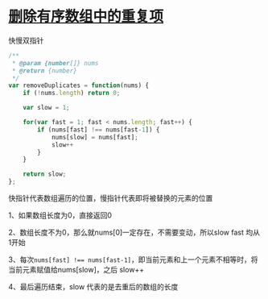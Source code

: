 # [删除有序数组中的重复项](https://leetcode.cn/problems/remove-duplicates-from-sorted-array/description/?envType=study-plan-v2&envId=top-interview-150)

快慢双指针

```js
/**
 * @param {number[]} nums
 * @return {number}
 */
var removeDuplicates = function(nums) {
    if (!nums.length) return 0;

    var slow = 1;

    for(var fast = 1; fast < nums.length; fast++) {
        if (nums[fast] !== nums[fast-1]) {
            nums[slow] = nums[fast];
            slow++
        }
    }

    return slow;
};
```

快指针代表数组遍历的位置，慢指针代表即将被替换的元素的位置

1、如果数组长度为0，直接返回0

2、数组长度不为0，那么就nums[0]一定存在，不需要变动，所以slow fast 均从1开始

3、每次`nums[fast] !== nums[fast-1]`，即当前元素和上一个元素不相等时，将当前元素赋值给nums[slow]，之后 slow++

4、最后遍历结束，slow 代表的是去重后的数组的长度
